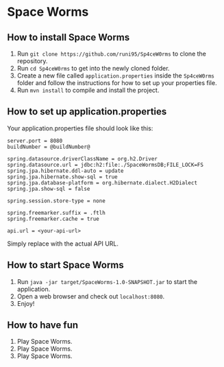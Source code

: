 # Space Worms

## How to install Space Worms

1. Run `git clone https://github.com/runi95/Sp4ceW0rms` to clone the repository.
2. Run `cd Sp4ceW0rms` to get into the newly cloned folder.
3. Create a new file called `application.properties` inside the `Sp4ceW0rms` folder and follow the instructions for how to set up your properties file.
4. Run `mvn install` to compile and install the project.

## How to set up application.properties

Your application.properties file should look like this:
```
server.port = 8080
buildNumber = @buildNumber@

spring.datasource.driverClassName = org.h2.Driver
spring.datasource.url = jdbc:h2:file:./SpaceWormsDB;FILE_LOCK=FS
spring.jpa.hibernate.ddl-auto = update
spring.jpa.hibernate.show-sql = true
spring.jpa.database-platform = org.hibernate.dialect.H2Dialect
spring.jpa.show-sql = false

spring.session.store-type = none

spring.freemarker.suffix = .ftlh
spring.freemarker.cache = true

api.url = <your-api-url>
```
Simply replace <your-api-url> with the actual API URL.


## How to start Space Worms

1. Run `java -jar target/SpaceWorms-1.0-SNAPSHOT.jar` to start the application.
2. Open a web browser and check out `localhost:8080`.
3. Enjoy!

## How to have fun

1. Play Space Worms.
2. Play Space Worms.
3. Play Space Worms.